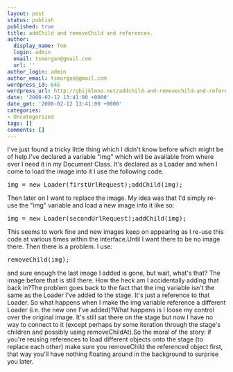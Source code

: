 ```yaml
---
layout: post
status: publish
published: true
title: addChild and removeChild and references.
author:
  display_name: Tom
  login: admin
  email: tsmorgan@gmail.com
  url: ''
author_login: admin
author_email: tsmorgan@gmail.com
wordpress_id: 645
wordpress_url: http://ghijklmno.net/addchild-and-removechild-and-references/
date: '2008-02-12 13:41:00 +0000'
date_gmt: '2008-02-12 13:41:00 +0000'
categories:
- Uncategorized
tags: []
comments: []
---
```

<!-- more -->

<p>I've just found a tricky little thing which I didn't know before which might be of help.I've declared a variable "img" which will be available from where ever I need it in my Document Class. It's declared as a Loader and when I come to load the image into it I use the following code.
<pre>img = new Loader(firstUrlRequest);addChild(img);</pre>Then later on I want to replace the image. My idea was that I'd simply re-use the "img" variable and load a new image into it like so:
<pre>img = new Loader(secondUrlRequest);addChild(img);</pre>This seems to work fine and new images keep on appearing as I re-use this code at various times within the interface.Until I want there to be no image there. Then there is a problem. I use:
<pre>removeChild(img);</pre>and sure enough the last image I added is gone, but wait, what's that? The image before that is still there. How the heck am I accidentally adding that back in?The problem goes back to the fact that the img variable isn't the same as the Loader I've added to the stage. It's just a reference to that Loader. So what happens when I make the img variable reference a different Loader (i.e. the new one I've added)?What happens is I loose my control over the original image. It's still sat there on the stage but now I have no way to connect to it (except perhaps by some iteration through the stage's children and possibly using removeChildAt).So the moral of the story: if you're reusing references to load different objects onto the stage (to replace each other) make sure you removeChild the referenced object first, that way you'll have nothing floating around in the background to surprise you later.</p>

